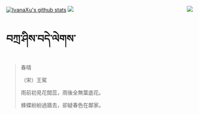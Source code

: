 [![IvanaXu's github stats](https://github-readme-stats.vercel.app/api?username=IvanaXu&show_icons=true&theme=vue-dark)](https://github.com/anuraghazra/github-readme-stats)
<img align="right" src="https://github-readme-stats.vercel.app/api/top-langs/?username=IvanaXu&langs_count=7&theme=graywhite" />
<img src="https://github-readme-stats.vercel.app/api/wakatime?username=IvanaXu&layout=compact&langs_count=6&theme=vue-dark&custom_title=ProgrammingTimes/Since-Jul.29.2021" />
# བཀྲ་ཤིས་བདེ་ལེགས་
> 春晴
> 
> （宋）王駕
> 
> 雨前初見花間蕊，雨後全無葉底花。
> 
> 蜂蝶紛紛過牆去，卻疑春色在鄰家。
>